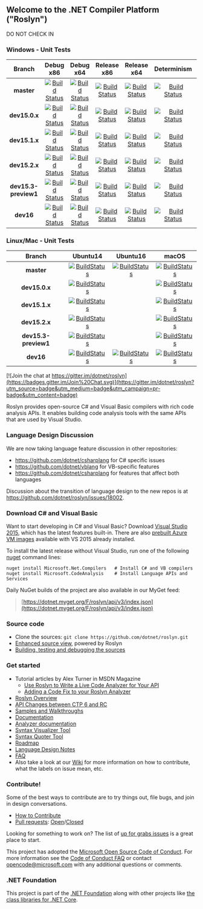 ## Welcome to the .NET Compiler Platform ("Roslyn")

[//]: # (Begin current test results)

DO NOT CHECK IN

### Windows - Unit Tests
|Branch|Debug x86|Debug x64|Release x86|Release x64|Determinism|Debug Integration|Release Integration|
|:--:|:--:|:--:|:--:|:--:|:--:|:--:|:--:|
|**master**|[![Build Status](https://ci.dot.net/job/dotnet_roslyn/job/master/job/windows_debug_unit32/badge/icon)](https://ci.dot.net/job/dotnet_roslyn/job/master/job/windows_debug_unit32/)|[![Build Status](https://ci.dot.net/job/dotnet_roslyn/job/master/job/windows_debug_unit64/badge/icon)](https://ci.dot.net/job/dotnet_roslyn/job/master/job/windows_debug_unit64/)|[![Build Status](https://ci.dot.net/job/dotnet_roslyn/job/master/job/windows_release_unit32/badge/icon)](https://ci.dot.net/job/dotnet_roslyn/job/master/job/windows_release_unit32/)|[![Build Status](https://ci.dot.net/job/dotnet_roslyn/job/master/job/windows_release_unit64/badge/icon)](https://ci.dot.net/job/dotnet_roslyn/job/master/job/windows_release_unit64/)|[![Build Status](https://ci.dot.net/job/dotnet_roslyn/job/master/job/windows_determinism/badge/icon)](https://ci.dot.net/job/dotnet_roslyn/job/master/job/windows_determinism/)|[![Build Status](https://ci.dot.net/buildStatus/icon?job=dotnet_roslyn/master/windows_debug_vs-integration)](https://ci.dot.net/job/dotnet_roslyn/job/master/job/windows_debug_vs-integration/)|[![Build Status](https://ci.dot.net/buildStatus/icon?job=dotnet_roslyn/master/windows_release_vs-integration)](https://ci.dot.net/job/dotnet_roslyn/job/master/job/windows_release_vs-integration/)|
|**dev15.0.x**|[![Build Status](https://ci.dot.net/job/dotnet_roslyn/job/dev15.0.x/job/windows_debug_unit32/badge/icon)](https://ci.dot.net/job/dotnet_roslyn/job/dev15.0.x/job/windows_debug_unit32/)|[![Build Status](https://ci.dot.net/job/dotnet_roslyn/job/dev15.0.x/job/windows_debug_unit64/badge/icon)](https://ci.dot.net/job/dotnet_roslyn/job/dev15.0.x/job/windows_debug_unit64/)|[![Build Status](https://ci.dot.net/job/dotnet_roslyn/job/dev15.0.x/job/windows_release_unit32/badge/icon)](https://ci.dot.net/job/dotnet_roslyn/job/dev15.0.x/job/windows_release_unit32/)|[![Build Status](https://ci.dot.net/job/dotnet_roslyn/job/dev15.0.x/job/windows_release_unit64/badge/icon)](https://ci.dot.net/job/dotnet_roslyn/job/dev15.0.x/job/windows_release_unit64/)|[![Build Status](https://ci.dot.net/job/dotnet_roslyn/job/dev15.0.x/job/windows_determinism/badge/icon)](https://ci.dot.net/job/dotnet_roslyn/job/dev15.0.x/job/windows_determinism/)|[![Build Status](https://ci.dot.net/buildStatus/icon?job=dotnet_roslyn/dev15.0.x/windows_debug_vs-integration)](https://ci.dot.net/job/dotnet_roslyn/job/dev15.0.x/job/windows_debug_vs-integration/)|[![Build Status](https://ci.dot.net/buildStatus/icon?job=dotnet_roslyn/dev15.0.x/windows_release_vs-integration)](https://ci.dot.net/job/dotnet_roslyn/job/dev15.0.x/job/windows_release_vs-integration/)|
|**dev15.1.x**|[![Build Status](https://ci.dot.net/job/dotnet_roslyn/job/dev15.1.x/job/windows_debug_unit32/badge/icon)](https://ci.dot.net/job/dotnet_roslyn/job/dev15.1.x/job/windows_debug_unit32/)|[![Build Status](https://ci.dot.net/job/dotnet_roslyn/job/dev15.1.x/job/windows_debug_unit64/badge/icon)](https://ci.dot.net/job/dotnet_roslyn/job/dev15.1.x/job/windows_debug_unit64/)|[![Build Status](https://ci.dot.net/job/dotnet_roslyn/job/dev15.1.x/job/windows_release_unit32/badge/icon)](https://ci.dot.net/job/dotnet_roslyn/job/dev15.1.x/job/windows_release_unit32/)|[![Build Status](https://ci.dot.net/job/dotnet_roslyn/job/dev15.1.x/job/windows_release_unit64/badge/icon)](https://ci.dot.net/job/dotnet_roslyn/job/dev15.1.x/job/windows_release_unit64/)|[![Build Status](https://ci.dot.net/job/dotnet_roslyn/job/dev15.1.x/job/windows_determinism/badge/icon)](https://ci.dot.net/job/dotnet_roslyn/job/dev15.1.x/job/windows_determinism/)|[![Build Status](https://ci.dot.net/buildStatus/icon?job=dotnet_roslyn/dev15.1.x/windows_debug_vs-integration)](https://ci.dot.net/job/dotnet_roslyn/job/dev15.1.x/job/windows_debug_vs-integration/)|[![Build Status](https://ci.dot.net/buildStatus/icon?job=dotnet_roslyn/dev15.1.x/windows_release_vs-integration)](https://ci.dot.net/job/dotnet_roslyn/job/dev15.1.x/job/windows_release_vs-integration/)|
|**dev15.2.x**|[![Build Status](https://ci.dot.net/job/dotnet_roslyn/job/dev15.2.x/job/windows_debug_unit32/badge/icon)](https://ci.dot.net/job/dotnet_roslyn/job/dev15.2.x/job/windows_debug_unit32/)|[![Build Status](https://ci.dot.net/job/dotnet_roslyn/job/dev15.2.x/job/windows_debug_unit64/badge/icon)](https://ci.dot.net/job/dotnet_roslyn/job/dev15.2.x/job/windows_debug_unit64/)|[![Build Status](https://ci.dot.net/job/dotnet_roslyn/job/dev15.2.x/job/windows_release_unit32/badge/icon)](https://ci.dot.net/job/dotnet_roslyn/job/dev15.2.x/job/windows_release_unit32/)|[![Build Status](https://ci.dot.net/job/dotnet_roslyn/job/dev15.2.x/job/windows_release_unit64/badge/icon)](https://ci.dot.net/job/dotnet_roslyn/job/dev15.2.x/job/windows_release_unit64/)|[![Build Status](https://ci.dot.net/job/dotnet_roslyn/job/dev15.2.x/job/windows_determinism/badge/icon)](https://ci.dot.net/job/dotnet_roslyn/job/dev15.2.x/job/windows_determinism/)|[![Build Status](https://ci.dot.net/buildStatus/icon?job=dotnet_roslyn/dev15.2.x/windows_debug_vs-integration)](https://ci.dot.net/job/dotnet_roslyn/job/dev15.2.x/job/windows_debug_vs-integration/)|[![Build Status](https://ci.dot.net/buildStatus/icon?job=dotnet_roslyn/dev15.2.x/windows_release_vs-integration)](https://ci.dot.net/job/dotnet_roslyn/job/dev15.2.x/job/windows_release_vs-integration/)|
|**dev15.3-preview1**|[![Build Status](https://ci.dot.net/job/dotnet_roslyn/job/dev15.3-preview1/job/windows_debug_unit32/badge/icon)](https://ci.dot.net/job/dotnet_roslyn/job/dev15.3-preview1/job/windows_debug_unit32/)|[![Build Status](https://ci.dot.net/job/dotnet_roslyn/job/dev15.3-preview1/job/windows_debug_unit64/badge/icon)](https://ci.dot.net/job/dotnet_roslyn/job/dev15.3-preview1/job/windows_debug_unit64/)|[![Build Status](https://ci.dot.net/job/dotnet_roslyn/job/dev15.3-preview1/job/windows_release_unit32/badge/icon)](https://ci.dot.net/job/dotnet_roslyn/job/dev15.3-preview1/job/windows_release_unit32/)|[![Build Status](https://ci.dot.net/job/dotnet_roslyn/job/dev15.3-preview1/job/windows_release_unit64/badge/icon)](https://ci.dot.net/job/dotnet_roslyn/job/dev15.3-preview1/job/windows_release_unit64/)|[![Build Status](https://ci.dot.net/job/dotnet_roslyn/job/dev15.3-preview1/job/windows_determinism/badge/icon)](https://ci.dot.net/job/dotnet_roslyn/job/dev15.3-preview1/job/windows_determinism/)|[![Build Status](https://ci.dot.net/buildStatus/icon?job=dotnet_roslyn/dev15.3-preview1/windows_debug_vs-integration)](https://ci.dot.net/job/dotnet_roslyn/job/dev15.3-preview1/job/windows_debug_vs-integration/)|[![Build Status](https://ci.dot.net/buildStatus/icon?job=dotnet_roslyn/dev15.3-preview1/windows_release_vs-integration)](https://ci.dot.net/job/dotnet_roslyn/job/dev15.3-preview1/job/windows_release_vs-integration/)|
|**dev16**|[![Build Status](https://ci.dot.net/job/dotnet_roslyn/job/dev16/job/windows_debug_unit32/badge/icon)](https://ci.dot.net/job/dotnet_roslyn/job/dev16/job/windows_debug_unit32/)|[![Build Status](https://ci.dot.net/job/dotnet_roslyn/job/dev16/job/windows_debug_unit64/badge/icon)](https://ci.dot.net/job/dotnet_roslyn/job/dev16/job/windows_debug_unit64/)|[![Build Status](https://ci.dot.net/job/dotnet_roslyn/job/dev16/job/windows_release_unit32/badge/icon)](https://ci.dot.net/job/dotnet_roslyn/job/dev16/job/windows_release_unit32/)|[![Build Status](https://ci.dot.net/job/dotnet_roslyn/job/dev16/job/windows_release_unit64/badge/icon)](https://ci.dot.net/job/dotnet_roslyn/job/dev16/job/windows_release_unit64/)|[![Build Status](https://ci.dot.net/job/dotnet_roslyn/job/dev16/job/windows_determinism/badge/icon)](https://ci.dot.net/job/dotnet_roslyn/job/dev16/job/windows_determinism/)|[![Build Status](https://ci.dot.net/buildStatus/icon?job=dotnet_roslyn/dev16/windows_debug_vs-integration)](https://ci.dot.net/job/dotnet_roslyn/job/dev16/job/windows_debug_vs-integration/)|[![Build Status](https://ci.dot.net/buildStatus/icon?job=dotnet_roslyn/dev16/windows_release_vs-integration)](https://ci.dot.net/job/dotnet_roslyn/job/dev16/job/windows_release_vs-integration/)|

### Linux/Mac - Unit Tests
|Branch|Ubuntu14|Ubuntu16|macOS|
|:--:|:--:|:--:|:--:|
|**master**|[![BuildStatus](https://ci.dot.net/job/dotnet_roslyn/job/master/job/ubuntu_14_debug/badge/icon)](https://ci.dot.net/job/dotnet_roslyn/job/master/job/ubuntu_14_debug/)|[![BuildStatus](https://ci.dot.net/job/dotnet_roslyn/job/master/job/ubuntu_16_debug/badge/icon)](https://ci.dot.net/job/dotnet_roslyn/job/master/job/ubuntu_16_debug/)|[![BuildStatus](https://ci.dot.net/job/dotnet_roslyn/job/master/job/mac_debug/badge/icon)](https://ci.dot.net/job/dotnet_roslyn/job/master/job/mac_debug/)|
|**dev15.0.x**|[![BuildStatus](https://ci.dot.net/job/dotnet_roslyn/job/dev15.0.x/job/linux_debug/badge/icon)](https://ci.dot.net/job/dotnet_roslyn/job/dev15.0.x/job/linux_debug/)||[![BuildStatus](https://ci.dot.net/job/dotnet_roslyn/job/dev15.0.x/job/mac_debug/badge/icon)](https://ci.dot.net/job/dotnet_roslyn/job/dev15.0.x/job/mac_debug/)|
|**dev15.1.x**|[![BuildStatus](https://ci.dot.net/job/dotnet_roslyn/job/dev15.1.x/job/linux_debug/badge/icon)](https://ci.dot.net/job/dotnet_roslyn/job/dev15.1.x/job/linux_debug/)||[![BuildStatus](https://ci.dot.net/job/dotnet_roslyn/job/dev15.1.x/job/mac_debug/badge/icon)](https://ci.dot.net/job/dotnet_roslyn/job/dev15.1.x/job/mac_debug/)|
|**dev15.2.x**|[![BuildStatus](https://ci.dot.net/job/dotnet_roslyn/job/dev15.2.x/job/linux_debug/badge/icon)](https://ci.dot.net/job/dotnet_roslyn/job/dev15.2.x/job/linux_debug/)||[![BuildStatus](https://ci.dot.net/job/dotnet_roslyn/job/dev15.2.x/job/mac_debug/badge/icon)](https://ci.dot.net/job/dotnet_roslyn/job/dev15.2.x/job/mac_debug/)|
|**dev15.3-preview1**|[![BuildStatus](https://ci.dot.net/job/dotnet_roslyn/job/dev15.3-preview1/job/linux_debug/badge/icon)](https://ci.dot.net/job/dotnet_roslyn/job/dev15.3-preview1/job/linux_debug/)||[![BuildStatus](https://ci.dot.net/job/dotnet_roslyn/job/dev15.3-preview1/job/mac_debug/badge/icon)](https://ci.dot.net/job/dotnet_roslyn/job/dev15.3-preview1/job/mac_debug/)|
|**dev16**|[![BuildStatus](https://ci.dot.net/job/dotnet_roslyn/job/dev16/job/ubuntu_14_debug/badge/icon)](https://ci.dot.net/job/dotnet_roslyn/job/dev16/job/ubuntu_14_debug/)|[![BuildStatus](https://ci.dot.net/job/dotnet_roslyn/job/dev16/job/ubuntu_16_debug/badge/icon)](https://ci.dot.net/job/dotnet_roslyn/job/dev16/job/ubuntu_16_debug/)|[![BuildStatus](https://ci.dot.net/job/dotnet_roslyn/job/dev16/job/mac_debug/badge/icon)](https://ci.dot.net/job/dotnet_roslyn/job/dev16/job/mac_debug/)|

[//]: # (End current test results)

[![Join the chat at https://gitter.im/dotnet/roslyn](https://badges.gitter.im/Join%20Chat.svg)](https://gitter.im/dotnet/roslyn?utm_source=badge&utm_medium=badge&utm_campaign=pr-badge&utm_content=badge)


Roslyn provides open-source C# and Visual Basic compilers with rich code analysis APIs.  It enables building code analysis tools with the same APIs that are used by Visual Studio.

### Language Design Discussion

We are now taking language feature discussion in other repositories:
- https://github.com/dotnet/csharplang for C# specific issues
- https://github.com/dotnet/vblang for VB-specific features
- https://github.com/dotnet/csharplang for features that affect both languages

Discussion about the transition of language design to the new repos is at https://github.com/dotnet/roslyn/issues/18002.

### Download C# and Visual Basic

Want to start developing in C# and Visual Basic? Download [Visual Studio 2015](https://www.visualstudio.com/en-us/downloads/visual-studio-2015-downloads-vs.aspx), 
which has the latest features built-in. There are also [prebuilt Azure VM images](https://azure.microsoft.com/en-us/marketplace/virtual-machines/all/?term=Visual+Studio+2015) available with VS 2015 already installed.

To install the latest release without Visual Studio, run one of the following [nuget](https://dist.nuget.org/index.html) command lines:

```
nuget install Microsoft.Net.Compilers   # Install C# and VB compilers
nuget install Microsoft.CodeAnalysis    # Install Language APIs and Services
```

Daily NuGet builds of the project are also available in our MyGet feed:

> [https://dotnet.myget.org/F/roslyn/api/v3/index.json](https://dotnet.myget.org/F/roslyn/api/v3/index.json)


### Source code

* Clone the sources: `git clone https://github.com/dotnet/roslyn.git`
* [Enhanced source view](http://source.roslyn.io/), powered by Roslyn 
* [Building, testing and debugging the sources](https://github.com/dotnet/roslyn/wiki/Building%20Testing%20and%20Debugging)

### Get started

* Tutorial articles by Alex Turner in MSDN Magazine
  - [Use Roslyn to Write a Live Code Analyzer for Your API](https://msdn.microsoft.com/en-us/magazine/dn879356)
  - [Adding a Code Fix to your Roslyn Analyzer](https://msdn.microsoft.com/en-us/magazine/dn904670.aspx)
* [Roslyn Overview](https://github.com/dotnet/roslyn/wiki/Roslyn%20Overview) 
* [API Changes between CTP 6 and RC](https://github.com/dotnet/roslyn/wiki/VS-2015-RC-API-Changes)
* [Samples and Walkthroughs](https://github.com/dotnet/roslyn/wiki/Samples-and-Walkthroughs)
* [Documentation](https://github.com/dotnet/roslyn/tree/master/docs)
* [Analyzer documentation](https://github.com/dotnet/roslyn/tree/master/docs/analyzers)
* [Syntax Visualizer Tool](https://github.com/dotnet/roslyn/wiki/Syntax%20Visualizer)
* [Syntax Quoter Tool](http://roslynquoter.azurewebsites.net)
* [Roadmap](https://github.com/dotnet/roslyn/wiki/Roadmap) 
* [Language Design Notes](https://github.com/dotnet/roslyn/issues?q=label%3A%22Design+Notes%22+)
* [FAQ](https://github.com/dotnet/roslyn/wiki/FAQ)
* Also take a look at our [Wiki](https://github.com/dotnet/roslyn/wiki) for more information on how to contribute, what the labels on issue mean, etc.

### Contribute!

Some of the best ways to contribute are to try things out, file bugs, and join in design conversations. 

* [How to Contribute](https://github.com/dotnet/roslyn/wiki/Contributing-Code)
* [Pull requests](https://github.com/dotnet/roslyn/pulls): [Open](https://github.com/dotnet/roslyn/pulls?q=is%3Aopen+is%3Apr)/[Closed](https://github.com/dotnet/roslyn/pulls?q=is%3Apr+is%3Aclosed)

Looking for something to work on? The list of [up for grabs issues](https://github.com/dotnet/roslyn/labels/up-for-grabs) is a great place to start.

This project has adopted the [Microsoft Open Source Code of Conduct](https://opensource.microsoft.com/codeofconduct/).  For more information see the [Code of Conduct FAQ](https://opensource.microsoft.com/codeofconduct/faq/) or contact [opencode@microsoft.com](mailto:opencode@microsoft.com) with any additional questions or comments.

### .NET Foundation

This project is part of the [.NET Foundation](http://www.dotnetfoundation.org/projects) along with other
projects like [the class libraries for .NET Core](https://github.com/dotnet/corefx/). 
